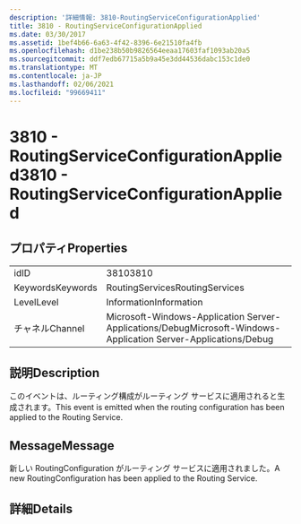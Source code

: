 ```yaml
---
description: '詳細情報: 3810-RoutingServiceConfigurationApplied'
title: 3810 - RoutingServiceConfigurationApplied
ms.date: 03/30/2017
ms.assetid: 1bef4b66-6a63-4f42-8396-6e21510fa4fb
ms.openlocfilehash: d1be238b50b9826564eeaa17603faf1093ab20a5
ms.sourcegitcommit: ddf7edb67715a5b9a45e3dd44536dabc153c1de0
ms.translationtype: MT
ms.contentlocale: ja-JP
ms.lasthandoff: 02/06/2021
ms.locfileid: "99669411"
---
```

# <a name="3810---routingserviceconfigurationapplied"></a><span data-ttu-id="b2d94-103">3810 - RoutingServiceConfigurationApplied</span><span class="sxs-lookup"><span data-stu-id="b2d94-103">3810 - RoutingServiceConfigurationApplied</span></span>

## <a name="properties"></a><span data-ttu-id="b2d94-104">プロパティ</span><span class="sxs-lookup"><span data-stu-id="b2d94-104">Properties</span></span>  
  
|||  
|-|-|  
|<span data-ttu-id="b2d94-105">id</span><span class="sxs-lookup"><span data-stu-id="b2d94-105">ID</span></span>|<span data-ttu-id="b2d94-106">3810</span><span class="sxs-lookup"><span data-stu-id="b2d94-106">3810</span></span>|  
|<span data-ttu-id="b2d94-107">Keywords</span><span class="sxs-lookup"><span data-stu-id="b2d94-107">Keywords</span></span>|<span data-ttu-id="b2d94-108">RoutingServices</span><span class="sxs-lookup"><span data-stu-id="b2d94-108">RoutingServices</span></span>|  
|<span data-ttu-id="b2d94-109">Level</span><span class="sxs-lookup"><span data-stu-id="b2d94-109">Level</span></span>|<span data-ttu-id="b2d94-110">Information</span><span class="sxs-lookup"><span data-stu-id="b2d94-110">Information</span></span>|  
|<span data-ttu-id="b2d94-111">チャネル</span><span class="sxs-lookup"><span data-stu-id="b2d94-111">Channel</span></span>|<span data-ttu-id="b2d94-112">Microsoft-Windows-Application Server-Applications/Debug</span><span class="sxs-lookup"><span data-stu-id="b2d94-112">Microsoft-Windows-Application Server-Applications/Debug</span></span>|  
  
## <a name="description"></a><span data-ttu-id="b2d94-113">説明</span><span class="sxs-lookup"><span data-stu-id="b2d94-113">Description</span></span>  

 <span data-ttu-id="b2d94-114">このイベントは、ルーティング構成がルーティング サービスに適用されると生成されます。</span><span class="sxs-lookup"><span data-stu-id="b2d94-114">This event is emitted when the routing configuration has been applied to the Routing Service.</span></span>  
  
## <a name="message"></a><span data-ttu-id="b2d94-115">Message</span><span class="sxs-lookup"><span data-stu-id="b2d94-115">Message</span></span>  

 <span data-ttu-id="b2d94-116">新しい RoutingConfiguration がルーティング サービスに適用されました。</span><span class="sxs-lookup"><span data-stu-id="b2d94-116">A new RoutingConfiguration has been applied to the Routing Service.</span></span>  
  
## <a name="details"></a><span data-ttu-id="b2d94-117">詳細</span><span class="sxs-lookup"><span data-stu-id="b2d94-117">Details</span></span>
